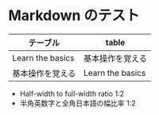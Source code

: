 # Markdown のテスト

| テーブル         | table            |
| ---------------- | ---------------- |
| Learn the basics | 基本操作を覚える |
| 基本操作を覚える | Learn the basics |

- Half-width to full-width ratio 1:2
- 半角英数字と全角日本語の幅比率 1:2
